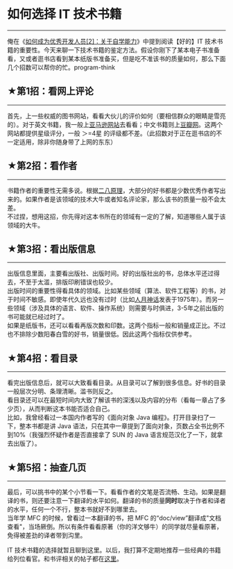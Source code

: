 # 如何选择 IT 技术书籍 

-----

 俺在《[如何成为优秀开发人员[2]：关于自学能力](https://program-think.blogspot.com/2009/01/2.html)》中提到阅读【好的】IT 技术书籍的重要性。今天来聊一下技术书籍的鉴定方法。假设你刚下了某本电子书准备看，又或者逛书店看到某本纸版书准备买，但是吃不准该书的质量如何，那么下面几个招数可以帮你的忙。program-think  
   
   
 ## ★第1招：看网上评论
----------

  
 首先，上一些权威的图书网站，看看大伙儿的评价如何（要相信群众的眼睛是雪亮的）。对于英文书籍，我一般上[亚马逊网站](http://www.amazon.com/)去看看；中文书籍则上[豆瓣网](http://www.douban.com/)。这两个网站都提供星级评分，一般 ＞=4星 的评级都不差。（此招数对于正在逛书店的不一定适用，除非你随身带了上网的东东）  
   
   
 ## ★第2招：看作者
--------

  
 书籍作者的重要性无需多说。根据[二八原理](https://program-think.blogspot.com/2009/02/80-20-principle-0-overview.html)，大部分的好书都是少数优秀作者写出来的。如果作者是该领域的技术大牛或者知名评论家，那么该书的质量一般不会太差。  
 不过捏，想用这招，你先得对这本书所在的领域有一定的了解，知道哪些人属于该领域的大牛。  
   
   
 ## ★第3招：看出版信息
----------

  
 出版信息里面，主要看出版社、出版时间。好的出版社出的书，总体水平还过得去，不至于太滥，排版印刷错误也较少。  
 出版时间的重要性得看具体的领域。比如某些领域（算法、软件工程等）的书，对于时间不敏感。即使年代久远也没有过时（比如[人月神话](https://program-think.blogspot.com/2009/03/book-review-mythical-man-month.html)发表于1975年）。而另一些领域（涉及具体的语言、软件、操作系统）则需要与时俱进，3-5年之前出版的书可能就已经过时了。  
 如果是纸版书，还可以看看再版次数和印数。这两个指标一般和销量成正比。不过也不排除少数阳春白雪的好书，销量很低。因此这两个指标仅供参考。  
   
   
 ## ★第4招：看目录
--------

  
 看完出版信息后，就可以大致看看目录。从目录可以了解到很多信息。好书的目录一般层次分明、条理清晰。滥书则反之。  
 看目录还可以在最短时间内大致了解该书的深浅以及内容的分布（看每一章占了多少页），从而判断这本书能否适合自己。  
 比如，我曾经看过一本国内作者写的《面向对象 Java 编程》。打开目录扫了一下，整本书都是讲 Java 语法，只在其中一章提到了面向对象，页数占全书比例不到10%（我强烈怀疑作者是否直接拿了 SUN 的 Java 语言规范汉化了一下，就拿去出版了）。  
   
   
 ## ★第5招：抽查几页
---------

  
 最后，可以挑书中的某个小节看一下。看看作者的文笔是否流畅、生动。如果是翻译的书，则还要注意一下翻译的水平如何。翻译的书的质量**同时**取决于作者和译者的水平，任何一个不行，整本书就好不到哪里去。  
 当年学 MFC 的时候，曾看过一本翻译的书，把 MFC 的“doc/view”翻译成"文档查看"，当场厥倒。所以有条件看看原著（你的洋文够牛）的同学就尽量看原著，免得被差劲的译者带到沟里。  
   
   
 IT 技术书籍的选择就暂且聊到这里。以后，我打算不定期地推荐一些经典的书籍给列位看官。和书评相关的帖子都在[这里](https://program-think.blogspot.com/search/label/%E4%B9%A6%E8%AF%84%2F%E5%BD%B1%E8%AF%84)。 